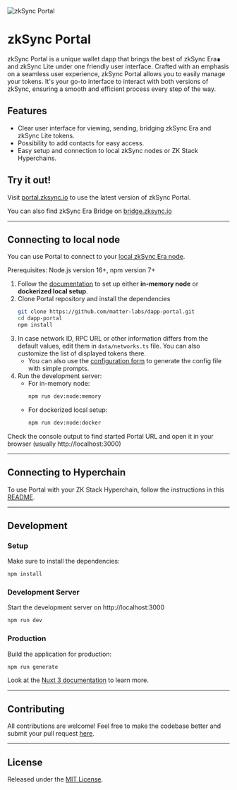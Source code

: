 ![zkSync Portal](https://portal.zksync.io/preview.jpg)

# zkSync Portal
zkSync Portal is a unique wallet dapp that brings the best of zkSync Era∎ and zkSync Lite under one friendly user interface. Crafted with an emphasis on a seamless user experience, zkSync Portal allows you to easily manage your tokens. It's your go-to interface to interact with both versions of zkSync, ensuring a smooth and efficient process every step of the way.

## Features

* Clear user interface for viewing, sending, bridging zkSync Era and zkSync Lite tokens.
* Possibility to add contacts for easy access.
* Easy setup and connection to local zkSync nodes or ZK Stack Hyperchains.

## Try it out!

Visit [portal.zksync.io](https://portal.zksync.io/) to use the latest version of zkSync Portal.

You can also find zkSync Era Bridge on [bridge.zksync.io](https://bridge.zksync.io)

---
## Connecting to local node
You can use Portal to connect to your [local zkSync Era node](https://era.zksync.io/docs/tools/testing/).

Prerequisites: Node.js version 16+, npm version 7+

1. Follow the [documentation](https://era.zksync.io/docs/tools/testing/) to set up either **in-memory node** or **dockerized local setup**.
2. Clone Portal repository and install the dependencies
    ```bash
    git clone https://github.com/matter-labs/dapp-portal.git
    cd dapp-portal
    npm install
    ```
3. In case network ID, RPC URL or other information differs from the default values, edit them in `data/networks.ts` file. You can also customize the list of displayed tokens there.
    - You can also use the [configuration form](./hyperchains/README.md#configure-automatically-with-form) to generate the config file with simple prompts.
4. Run the development server:
    - For in-memory node:
      ```bash
      npm run dev:node:memory
      ```
    - For dockerized local setup:
      ```bash
      npm run dev:node:docker
      ```
  Check the console output to find started Portal URL and open it in your browser (usually http://localhost:3000)

---
## Connecting to Hyperchain

To use Portal with your ZK Stack Hyperchain, follow the instructions in this [README](./hyperchains/README.md).

---
## Development
### Setup

Make sure to install the dependencies:

```bash
npm install
```

### Development Server

Start the development server on http://localhost:3000

```bash
npm run dev
```

### Production

Build the application for production:

```bash
npm run generate
```

Look at the [Nuxt 3 documentation](https://nuxt.com/docs/getting-started/introduction) to learn more.

---
## Contributing
All contributions are welcome! Feel free to make the codebase better and submit your pull request [here](https://github.com/matter-labs/dapp-portal/pulls).

---
## License
Released under the [MIT License](https://github.com/matter-labs/dapp-portal/blob/main/LICENSE).
